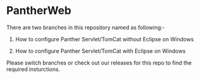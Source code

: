 # PantherWeb

There are two branches in this repository named as following:-

 1) How to configure  Panther Servlet/TomCat without Eclipse  on Windows
 
 2) How to configure  Panther Servlet/TomCat with Eclipse  on Windows

Please switch branches or check out our releases for this repo to find the required insturctions.
